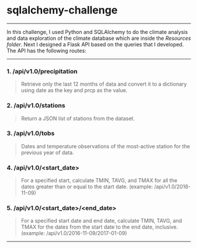 # sqlalchemy-challenge
------
In this challenge, I used Python and SQLAlchemy to do the climate analysis and data exploration of the climate database which are inside the *Resources folder*.
Next I designed a Flask API based on the queries that I developed. 
The API has the following routes:

---------------------------
### 1. /api/v1.0/precipitation
> Retrieve only the last 12 months of data and convert it to a dictionary using date as the key and prcp as the value.

### 2. /api/v1.0/stations
> Return a JSON list of stations from the dataset.

### 3. /api/v1.0/tobs
> Dates and temperature observations of the most-active station for the previous year of data.

### 4. /api/v1.0/<start_date>
> For a specified start, calculate TMIN, TAVG, and TMAX for all the dates greater than or equal to the start date.
> (example: /api/v1.0/2016-11-09)

### 5. /api/v1.0/<start_date>/<end_date>
> For a specified start date and end date, calculate TMIN, TAVG, and TMAX for the dates from the start date to the end date, inclusive.
> (example: /api/v1.0/2016-11-09/2017-01-09)
---------------------------

       
